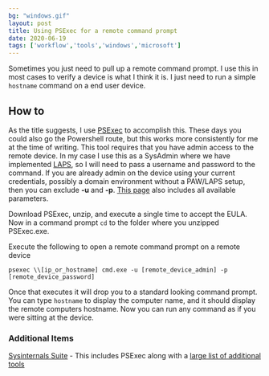 ```yaml
---
bg: "windows.gif"
layout: post
title: Using PSExec for a remote command prompt
date: 2020-06-19
tags: ['workflow','tools','windows','microsoft']
---
```


Sometimes you just need to pull up a remote command prompt.  I use this in most cases to verify a device is what I think it is.  I just need to run a simple ``hostname`` command on a end user device.  
  

## How to

As the title suggests, I use [PSExec][1] to accomplish this.  These days you could also go the Powershell route, but this works more consistently for me at the time of writing. 
This tool requires that you have admin access to the remote device.  In my case I use this as a SysAdmin where we have implemented [LAPS][4], so I will need to pass a username and password to the command. 
If you are already admin on the device using your current credentials, possibly a domain environment without a PAW/LAPS setup, then you can exclude **-u** and **-p**. [This page][1] also includes all available parameters.  
  
Download PSExec, unzip, and execute a single time to accept the EULA. Now in a command prompt ``cd`` to the folder where you unzipped PSExec.exe.  
  
Execute the following to open a remote command prompt on a remote device
```
psexec \\[ip_or_hostname] cmd.exe -u [remote_device_admin] -p [remote_device_password]
```  
  
Once that executes it will drop you to a standard looking command prompt.  You can type ``hostname`` to display the computer name, and it should display the remote computers hostname. Now you can run any command as if you were sitting at the device.  
  
### Additional Items

[Sysinternals Suite][2] - This includes PSExec along with a [large list of additional tools][3]


[1]: https://docs.microsoft.com/en-us/sysinternals/downloads/psexec
[2]: https://download.sysinternals.com/files/SysinternalsSuite.zip
[3]: https://docs.microsoft.com/en-us/sysinternals/downloads/
[4]: https://www.microsoft.com/en-us/download/details.aspx?id=46899
